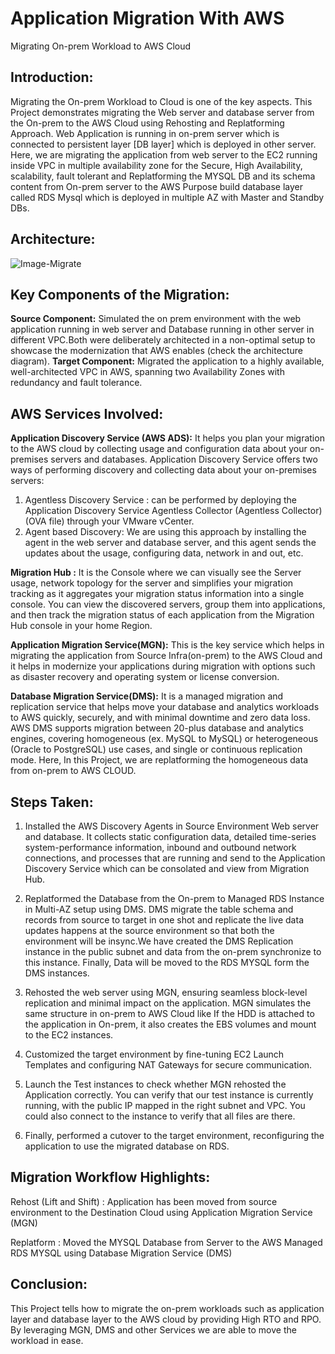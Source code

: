 # Application Migration With AWS
Migrating On-prem Workload to AWS Cloud

## Introduction:
Migrating the On-prem Workload to Cloud is one of the key aspects. This Project demonstrates migrating the  Web server and database server from the On-prem to the AWS Cloud using Rehosting and Replatforming Approach. Web Application is running in on-prem server which is connected to persistent layer [DB layer] which is deployed in other server. Here, we are migrating the application from web server to the EC2 running inside VPC in multiple availability zone for the Secure, High Availability, scalability, fault tolerant and Replatforming the MYSQL DB and its schema content from On-prem server to the AWS Purpose build database layer called RDS Mysql which is deployed in multiple AZ with Master and Standby DBs.

## Architecture:
![Image-Migrate](https://github.com/user-attachments/assets/1397069f-1de2-46f2-a5d3-51252666c1dd)



## Key Components of the Migration:
**Source Component:**
Simulated the on prem environment with the web application running in web server and Database running in other server in different VPC.Both were deliberately architected in a non-optimal setup to showcase the modernization that AWS enables (check the architecture diagram).
**Target Component:**
Migrated the application to a highly available, well-architected VPC in AWS, spanning two Availability Zones with redundancy and fault tolerance.

## AWS Services Involved:
**Application Discovery Service (AWS ADS):**
It helps you plan your migration to the AWS cloud by collecting usage and configuration data about your on-premises servers and databases. Application Discovery Service offers two ways of performing discovery and collecting data about your on-premises servers:

1. Agentless Discovery Service : can be performed by deploying the Application Discovery Service Agentless Collector (Agentless Collector) (OVA file) through your VMware vCenter.
2. Agent based Discovery: We are using this approach by installing the agent in the web server and database server, and this agent sends the updates about the usage, configuring data, network in and out, etc.

**Migration Hub :** 
It is the Console where we can visually see the Server usage, network topology for the server and simplifies your migration tracking as it aggregates your migration status information into a single console. You can view the discovered servers, group them into applications, and then track the migration status of each application from the Migration Hub console in your home Region.

**Application Migration Service(MGN):**
This is the key service which helps in migrating the application from Source Infra(on-prem) to the AWS Cloud and it helps in modernize your applications during migration with options such as disaster recovery and operating system or license conversion.


**Database Migration Service(DMS):**
It is a managed migration and replication service that helps move your database and analytics workloads to AWS quickly, securely, and with minimal downtime and zero data loss. AWS DMS supports migration between 20-plus database and analytics engines, covering homogeneous (ex. MySQL to MySQL) or heterogeneous (Oracle to PostgreSQL) use cases, and single or continuous replication mode. Here, In this Project, we are replatforming the homogeneous data from on-prem to AWS CLOUD.

## Steps Taken:
1. Installed the AWS Discovery Agents in Source Environment Web server and database. It collects static configuration data, detailed time-series system-performance information, inbound and outbound network connections, and processes that are running and send to the Application Discovery Service which can be consolated and view from Migration Hub.

2. Replatformed the Database from the On-prem to Managed RDS Instance in Multi-AZ setup using DMS. DMS migrate the table schema and records from source to target in one shot and replicate the live data updates happens at the source environment so that both the environment will be insync.We have created the DMS Replication instance in the public subnet and data from the on-prem synchronize to this instance. Finally, Data will be moved to the RDS MYSQL form the DMS instances.

3. Rehosted the web server using MGN, ensuring seamless block-level replication and minimal impact on the application. MGN simulates the same structure in on-prem to AWS Cloud like If the HDD is attached to the application in On-prem, it also creates the EBS volumes and mount to the EC2 instances. 

4. Customized the target environment by fine-tuning EC2 Launch Templates and configuring NAT Gateways for secure communication.

5. Launch the Test instances to check whether MGN rehosted the Application correctly. You can verify that our test instance is currently running, with the public IP mapped in the right subnet and VPC. You could also connect to the instance to verify that all files are there.

6. Finally, performed a cutover to the target environment, reconfiguring the application to use the migrated database on RDS.

## Migration Workflow Highlights:
Rehost (Lift and Shift) : Application has been moved from source environment to the Destination Cloud using Application Migration Service (MGN)

Replatform : Moved the MYSQL Database from Server to the AWS Managed RDS MYSQL using Database Migration Service (DMS)

## Conclusion:
This Project tells how to migrate the on-prem workloads such as application layer and database layer to the AWS cloud by providing High RTO and RPO. By leveraging MGN, DMS and other Services we are able to move the workload in ease.
